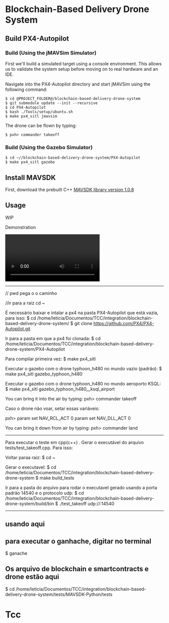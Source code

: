 # Blockchain-Based Delivery Drone System

## Build PX4-Autopilot

### Build (Using the jMAVSim Simulator)

First we'll build a simulated target using a console environment. This allows us to validate the system setup before moving on to real hardware and an IDE.

Navigate into the PX4-Autopilot directory and start jMAVSim using the following command:



    $ cd @PROJECT_FOLDER@/blockchain-based-delivery-drone-system
    $ git submodule update --init --recursive
    $ cd PX4-Autopilot
    $ bash ./Tools/setup/ubuntu.sh
    $ make px4_sitl jmavsim

The drone can be flown by typing:

    $ pxh> commander takeoff

### Build (Using the Gazebo Simulator)

    $ cd ~//blockchain-based-delivery-drone-system/PX4-Autopilot
    $ make px4_sitl gazebo

## Install MAVSDK

First, download the prebuilt C++ [MAVSDK library version 1.0.8](https://github.com/mavlink/MAVSDK/releases/tag/v1.0.8)



## Usage

WIP

Demonstration

![](figures/out.mp4)

--------------------------------------------------------------------------------------------------------------

// pwd pega o o caminho

//ir para a raiz
cd ~

É necessário baixar e intalar a px4 na pasta PX4-Autopilot que está vazia, para isso:
    $ cd /home/leticia/Documentos/TCC/integration/blockchain-based-delivery-drone-system/
    $ git clone https://github.com/PX4/PX4-Autopilot.git

Ir para a pasta em que a px4 foi clonada:
    $ cd /home/leticia/Documentos/TCC/integration/blockchain-based-delivery-drone-system/PX4-Autopilot

Para compilar primeira vez:
    $ make px4_sitl

Executar o gazebo com o drone typhoon_h480 no mundo vazio (padrão):
    $ make px4_sitl gazebo_typhoon_h480

Executar o gazebo com o drone typhoon_h480 no mundo aeroporto KSQL:
    $ make px4_sitl gazebo_typhoon_h480__ksql_airport

You can bring it into the air by typing:
pxh> 
	commander takeoff	
	
Caso o drone não voar, setar essas variáveis:

pxh>
	param set NAV_RCL_ACT 0
	param set NAV_DLL_ACT 0

You can bring it down from air by typing:
pxh>
	commander land

------------------------------------------------------------------------------------------------
Para executar o teste em cpp(c++) .
Gerar o executável do arquivo tests/test_takeoff.cpp. Para isso:

Voltar paraa raiz:
    $ cd ~

Gerar o executavel:
    $ cd /home/leticia/Documentos/TCC/integration/blockchain-based-delivery-drone-system
    $ make build_tests

Ir para a pasta do arquivo para rodar o executavel gerado usando a porta padrão 14540 e o protocolo udp:
    $ cd /home/leticia/Documentos/TCC/integration/blockchain-based-delivery-drone-system/build/bin
    $ ./test_takeoff udp://:14540

------------------------------------------------------------------------------------------------
usando aqui
--------------------------------------------------------------------------------
## para executar o ganhache, digitar no terminal
$ ganache

## Os arquivo de blockchain e smartcontracts e drone estão aqui
$ cd /home/leticia/Documentos/TCC/integration/blockchain-based-delivery-drone-system/tests/MAVSDK-Python/tests


# Tcc
